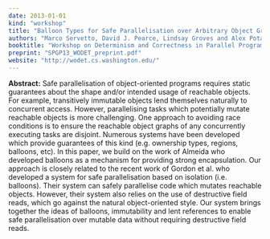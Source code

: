 ```yaml
---
date: 2013-01-01
kind: "workshop"
title: "Balloon Types for Safe Parallelisation over Arbitrary Object Graphs"
authors: "Marco Servetto, David J. Pearce, Lindsay Groves and Alex Potanin"
booktitle: "Workshop on Determinism and Correctness in Parallel Programming (WODET)"
preprint: "SPGP13_WODET_preprint.pdf"
website: "http://wodet.cs.washington.edu/"
---
```


**Abstract:** Safe parallelisation of object-oriented programs requires static guarantees about the shape and/or intended usage of reachable objects. For example, transitively immutable objects lend themselves naturally to concurrent access. However, parallelising tasks which potentially mutate reachable objects is more challenging. One approach to avoiding race conditions is to ensure the reachable object graphs of any concurrently executing tasks are disjoint. Numerous systems have been developed which provide guarantees of this kind (e.g. ownership types, regions, balloons, etc).
In this paper, we build on the work of Almeida who developed balloons as a mechanism for providing strong encapsulation. Our approach is closely related to the recent work of Gordon et al. who developed a system for safe parallelisation based on isolation (i.e. balloons). Their system can safely parallelise code which mutates reachable objects. However, their system also relies on the use of destructive field reads, which go against the natural object-oriented style. Our system brings together the ideas of balloons, immutability and lent references to enable safe parallelisation over mutable data without requiring destructive field reads.